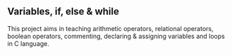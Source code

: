 ## Variables, if, else & while
This project aims in teaching arithmetic operators, relational operators, boolean operators, commenting, declaring & assigning variables and loops in C language.
